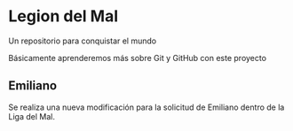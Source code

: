 # Legion del Mal

Un repositorio para conquistar el mundo

Básicamente aprenderemos más sobre Git y GitHub con este proyecto

## Emiliano

Se realiza una nueva modificación para la solicitud de Emiliano dentro de la Liga del Mal.
